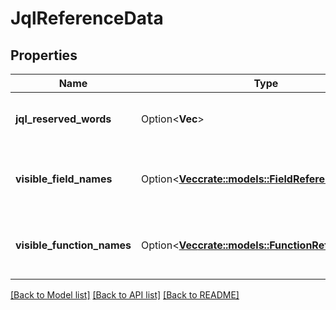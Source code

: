 # JqlReferenceData

## Properties

Name | Type | Description | Notes
------------ | ------------- | ------------- | -------------
**jql_reserved_words** | Option<**Vec<String>**> | List of JQL query reserved words. | [optional]
**visible_field_names** | Option<[**Vec<crate::models::FieldReferenceData>**](FieldReferenceData.md)> | List of fields usable in JQL queries. | [optional]
**visible_function_names** | Option<[**Vec<crate::models::FunctionReferenceData>**](FunctionReferenceData.md)> | List of functions usable in JQL queries. | [optional]

[[Back to Model list]](../README.md#documentation-for-models) [[Back to API list]](../README.md#documentation-for-api-endpoints) [[Back to README]](../README.md)


